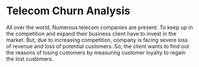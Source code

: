 # Telecom Churn Analysis
All over the world, Numerous telecom companies are present. To keep up in the competition and expand their business client have to invest in the market. But, due to increasing competition, company is facing severe loss of revenue and loss of potential customers. So, the client wants to find out the reasons of losing customers by measuring customer loyalty to regain the lost customers. 
